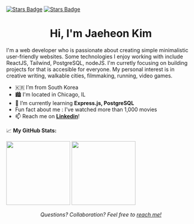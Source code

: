 <a href="https://linkedin.com/in/jae-the-castaway" align="center"><img src="https://img.shields.io/badge/-LinkedIn-0e76a8?style=flat-square&logo=Linkedin&logoColor=white" alt="Stars Badge"/></a>
<a href="https://instagram.com/jae_the_castaway" align="center"><img src="https://img.shields.io/badge/-Instagram-e4405f?style=flat-square&logo=Instagram&logoColor=white" alt="Stars Badge"/></a>
<h1 align="center">Hi, I'm Jaeheon Kim</h1>
<p>I'm a web developer who is passionate about creating simple minimalistic user-friendly websites. Some technologies I enjoy working with include ReactJS, Tailwind, PostgreSQL, nodeJS. I'm curretly focusing on building projects for that is accesible for everyone. My personal interest is in creative writing, walkable cities, filmmaking, running, video games.</p>

- 🇰🇷 I’m from South Korea
- 🏙️ I'm located in Chicago, IL
- 🌱 I’m currently learning <strong>Express.js, PostgreSQL</strong>
- Fun fact about me : I've watched more than 1,000 movies
- 📫 Reach me on <a href="https://linkedin.com/in/jae-the-castaway"><strong>Linkedin</strong></a>!
 
📈 **My GitHub Stats:**

<p>
  <img height="170em" src="https://github-readme-stats.vercel.app/api?username=jae-the-castaway&show_icons=true&theme=dark&hide_border=true&&count_private=true&include_all_commits=true" />
  <img height="170em" src="https://github-readme-stats.vercel.app/api/top-langs/?username=jae-the-castaway&exclude_repo=KNN-Image-Classification&show_icons=true&theme=dark&hide_border=true&layout=compact&langs_count=8"/>
</p>
<div align="center">
<i>Questions? Collaboration? Feel free to <a href="https://github.com/jae-the-castaway">reach me!</a></i>
</div>
